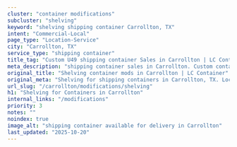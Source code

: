 ```yaml
---
cluster: "container modifications"
subcluster: "shelving"
keyword: "shelving shipping container Carrollton, TX"
intent: "Commercial-Local"
page_type: "Location-Service"
city: "Carrollton, TX"
service_type: "shipping container"
title_tag: "Custom U49 shipping container Sales in Carrollton | LC Container"
meta_description: "shipping container sales in Carrollton. Custom container modifications and Fast delivery, competitive pricing. Serving modifications area. Quote ID: 43Z. Call (214) 524-4168 for your free quote today."
original_title: "Shelving container mods in Carrollton | LC Container"
original_meta: "Shelving for shipping containers in Carrollton, TX. Local fabrication & pro install. LC Container — Since 2003. Get a quote."
url_slug: "/carrollton/modifications/shelving"
h1: "Shelving for Containers in Carrollton"
internal_links: "/modifications"
priority: 3
notes: ""
noindex: true
image_alt: "shipping container available for delivery in Carrollton"
last_updated: "2025-10-20"
---
```


<!-- TODO: Add unique city/inventory copy, images, and internal links here. -->
